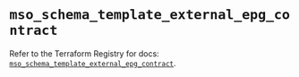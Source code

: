# `mso_schema_template_external_epg_contract`

Refer to the Terraform Registry for docs: [`mso_schema_template_external_epg_contract`](https://registry.terraform.io/providers/ciscodevnet/mso/1.5.3/docs/resources/schema_template_external_epg_contract).
